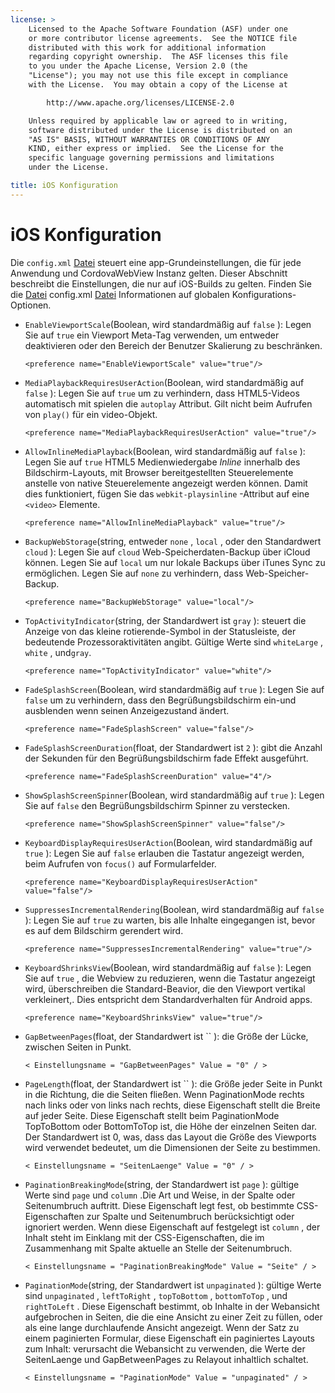 ```yaml
---
license: >
    Licensed to the Apache Software Foundation (ASF) under one
    or more contributor license agreements.  See the NOTICE file
    distributed with this work for additional information
    regarding copyright ownership.  The ASF licenses this file
    to you under the Apache License, Version 2.0 (the
    "License"); you may not use this file except in compliance
    with the License.  You may obtain a copy of the License at

        http://www.apache.org/licenses/LICENSE-2.0

    Unless required by applicable law or agreed to in writing,
    software distributed under the License is distributed on an
    "AS IS" BASIS, WITHOUT WARRANTIES OR CONDITIONS OF ANY
    KIND, either express or implied.  See the License for the
    specific language governing permissions and limitations
    under the License.

title: iOS Konfiguration
---
```


# iOS Konfiguration

Die `config.xml` [Datei](../../../cordova/file/fileobj/fileobj.html) steuert eine app-Grundeinstellungen, die für jede Anwendung und CordovaWebView Instanz gelten. Dieser Abschnitt beschreibt die Einstellungen, die nur auf iOS-Builds zu gelten. Finden Sie die [Datei](../../../cordova/file/fileobj/fileobj.html) config.xml [Datei](../../../cordova/file/fileobj/fileobj.html) Informationen auf globalen Konfigurations-Optionen.

*   `EnableViewportScale`(Boolean, wird standardmäßig auf `false` ): Legen Sie auf `true` ein Viewport Meta-Tag verwenden, um entweder deaktivieren oder den Bereich der Benutzer Skalierung zu beschränken.
    
        <preference name="EnableViewportScale" value="true"/>
        

*   `MediaPlaybackRequiresUserAction`(Boolean, wird standardmäßig auf `false` ): Legen Sie auf `true` um zu verhindern, dass HTML5-Videos automatisch mit spielen die `autoplay` Attribut. Gilt nicht beim Aufrufen von `play()` für ein video-Objekt.
    
        <preference name="MediaPlaybackRequiresUserAction" value="true"/>
        

*   `AllowInlineMediaPlayback`(Boolean, wird standardmäßig auf `false` ): Legen Sie auf `true` HTML5 Medienwiedergabe *Inline* innerhalb des Bildschirm-Layouts, mit Browser bereitgestellten Steuerelemente anstelle von native Steuerelemente angezeigt werden können. Damit dies funktioniert, fügen Sie das `webkit-playsinline` -Attribut auf eine `<video>` Elemente.
    
        <preference name="AllowInlineMediaPlayback" value="true"/>
        

*   `BackupWebStorage`(string, entweder `none` , `local` , oder den Standardwert `cloud` ): Legen Sie auf `cloud` Web-Speicherdaten-Backup über iCloud können. Legen Sie auf `local` um nur lokale Backups über iTunes Sync zu ermöglichen. Legen Sie auf `none` zu verhindern, dass Web-Speicher-Backup.
    
        <preference name="BackupWebStorage" value="local"/>
        

*   `TopActivityIndicator`(string, der Standardwert ist `gray` ): steuert die Anzeige von das kleine rotierende-Symbol in der Statusleiste, der bedeutende Prozessoraktivitäten angibt. Gültige Werte sind `whiteLarge` , `white` , und`gray`.
    
        <preference name="TopActivityIndicator" value="white"/>
        

*   `FadeSplashScreen`(Boolean, wird standardmäßig auf `true` ): Legen Sie auf `false` um zu verhindern, dass den Begrüßungsbildschirm ein-und ausblenden wenn seinen Anzeigezustand ändert.
    
        <preference name="FadeSplashScreen" value="false"/>
        

*   `FadeSplashScreenDuration`(float, der Standardwert ist `2` ): gibt die Anzahl der Sekunden für den Begrüßungsbildschirm fade Effekt ausgeführt.
    
        <preference name="FadeSplashScreenDuration" value="4"/>
        

*   `ShowSplashScreenSpinner`(Boolean, wird standardmäßig auf `true` ): Legen Sie auf `false` den Begrüßungsbildschirm Spinner zu verstecken.
    
        <preference name="ShowSplashScreenSpinner" value="false"/>
        

*   `KeyboardDisplayRequiresUserAction`(Boolean, wird standardmäßig auf `true` ): Legen Sie auf `false` erlauben die Tastatur angezeigt werden, beim Aufrufen von `focus()` auf Formularfelder.
    
        <preference name="KeyboardDisplayRequiresUserAction" value="false"/>
        

*   `SuppressesIncrementalRendering`(Boolean, wird standardmäßig auf `false` ): Legen Sie auf `true` zu warten, bis alle Inhalte eingegangen ist, bevor es auf dem Bildschirm gerendert wird.
    
        <preference name="SuppressesIncrementalRendering" value="true"/>
        

*   `KeyboardShrinksView`(Boolean, wird standardmäßig auf `false` ): Legen Sie auf `true` , die Webview zu reduzieren, wenn die Tastatur angezeigt wird, überschreiben die Standard-Beavior, die den Viewport vertikal verkleinert,. Dies entspricht dem Standardverhalten für Android apps.
    
        <preference name="KeyboardShrinksView" value="true"/>
        

*   `GapBetweenPages`(float, der Standardwert ist `` ): die Größe der Lücke, zwischen Seiten in Punkt.
    
        < Einstellungsname = "GapBetweenPages" Value = "0" / >
        

*   `PageLength`(float, der Standardwert ist `` ): die Größe jeder Seite in Punkt in die Richtung, die die Seiten fließen. Wenn PaginationMode rechts nach links oder von links nach rechts, diese Eigenschaft stellt die Breite auf jeder Seite. Diese Eigenschaft stellt beim PaginationMode TopToBottom oder BottomToTop ist, die Höhe der einzelnen Seiten dar. Der Standardwert ist 0, was, dass das Layout die Größe des Viewports wird verwendet bedeutet, um die Dimensionen der Seite zu bestimmen.
    
        < Einstellungsname = "SeitenLaenge" Value = "0" / >
        

*   `PaginationBreakingMode`(string, der Standardwert ist `page` ): gültige Werte sind `page` und `column` .Die Art und Weise, in der Spalte oder Seitenumbruch auftritt. Diese Eigenschaft legt fest, ob bestimmte CSS-Eigenschaften zur Spalte und Seitenumbruch berücksichtigt oder ignoriert werden. Wenn diese Eigenschaft auf festgelegt ist `column` , der Inhalt steht im Einklang mit der CSS-Eigenschaften, die im Zusammenhang mit Spalte aktuelle an Stelle der Seitenumbruch.
    
        < Einstellungsname = "PaginationBreakingMode" Value = "Seite" / >
        

*   `PaginationMode`(string, der Standardwert ist `unpaginated` ): gültige Werte sind `unpaginated` , `leftToRight` , `topToBottom` , `bottomToTop` , und `rightToLeft` . Diese Eigenschaft bestimmt, ob Inhalte in der Webansicht aufgebrochen in Seiten, die die eine Ansicht zu einer Zeit zu füllen, oder als eine lange durchlaufende Ansicht angezeigt. Wenn der Satz zu einem paginierten Formular, diese Eigenschaft ein paginiertes Layouts zum Inhalt: verursacht die Webansicht zu verwenden, die Werte der SeitenLaenge und GapBetweenPages zu Relayout inhaltlich schaltet.
    
        < Einstellungsname = "PaginationMode" Value = "unpaginated" / >